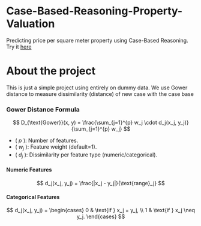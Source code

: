 # Case-Based-Reasoning-Property-Valuation
Predicting price per square meter property using Case-Based Reasoning. Try it [here](https://case-based-reasoning-property-valuation-jup53fgrz76mzpoecenuxe.streamlit.app/)
# About the project
This is just a simple project using entirely on dummy data. We use Gower distance to measure dissimilarity (distance) of new case with the case base
### Gower Distance Formula
$$
D_{\text{Gower}}(x, y) = \frac{\sum_{j=1}^{p} w_j \cdot d_j(x_j, y_j)}{\sum_{j=1}^{p} w_j}
$$
- \( $p$ \): Number of features.
- \( $w_j$ \): Feature weight (default=1).
- \( $d_j$ \): Dissimilarity per feature type (numeric/categorical).

#### Numeric Features
$$
d_j(x_j, y_j) = \frac{|x_j - y_j|}{\text{range}_j}
$$

#### Categorical Features
$$
d_j(x_j, y_j) = \begin{cases} 
0 & \text{if } x_j = y_j, \\
1 & \text{if } x_j \neq y_j.
\end{cases}
$$
